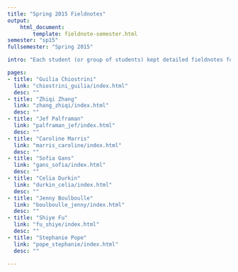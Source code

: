 ```yaml
---
title: "Spring 2015 Fieldnotes"
output:
    html_document:
        template: fieldnote-semester.html
semester: "sp15"
fullsemester: "Spring 2015"

intro: "Each student (or group of students) kept detailed fieldnotes for all skill building activities each semester."

pages:
- title: "Guilia Chiostrini"
  link: "chiostrini_guilia/index.html"
  desc: ""
- title: "Zhiqi Zhang"
  link: "zhang_zhiqi/index.html"
  desc: ""
- title: "Jef Palframan"
  link: "palframan_jef/index.html"
  desc: ""
- title: "Caroline Marris"
  link: "marris_caroline/index.html"
  desc: ""
- title: "Sofia Gans"
  link: "gans_sofia/index.html"
  desc: ""
- title: "Celia Durkin"
  link: "durkin_celia/index.html"
  desc: ""
- title: "Jenny Boulboulle"
  link: "boulboulle_jenny/index.html"
  desc: ""
- title: "Shiye Fu"
  link: "fu_shiye/index.html"
  desc: ""
- title: "Stephanie Pope"
  link: "pope_stephanie/index.html"
  desc: ""

---
```

